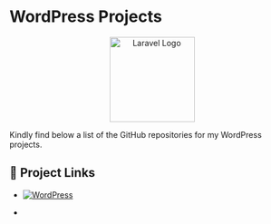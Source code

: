 # WordPress Projects

<p align="center"><a href="https://wordpress.org/" target="_blank"><img src="https://avatars.githubusercontent.com/u/276006?s=200&v=4" width="150" alt="Laravel Logo"></a></p>

Kindly find below a list of the GitHub repositories for my WordPress projects.

## 🔗 Project Links


-  [![WordPress](https://img.shields.io/badge/Multipage--Business--Website--WP--Theme-%23117AC9.svg?style=for-the-badge&logo=WordPress&logoColor=white)](#)

-
